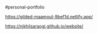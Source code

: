 #personal-portfolio

https://gilded-maamoul-9bef1d.netlify.app/


https://nikhilsaraogi.github.io/website/
